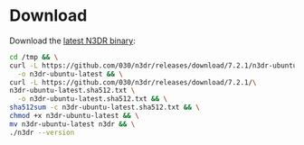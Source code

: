 # Download

Download the [latest N3DR binary](https://github.com/030/n3dr/releases/tag/7.2.1):

```bash
cd /tmp && \
curl -L https://github.com/030/n3dr/releases/download/7.2.1/n3dr-ubuntu-latest \
  -o n3dr-ubuntu-latest && \
curl -L https://github.com/030/n3dr/releases/download/7.2.1/\
n3dr-ubuntu-latest.sha512.txt \
  -o n3dr-ubuntu-latest.sha512.txt && \
sha512sum -c n3dr-ubuntu-latest.sha512.txt && \
chmod +x n3dr-ubuntu-latest && \
mv n3dr-ubuntu-latest n3dr && \
./n3dr --version
```
